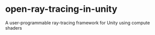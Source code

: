 # open-ray-tracing-in-unity
A user-programmable ray-tracing framework for Unity using compute shaders
